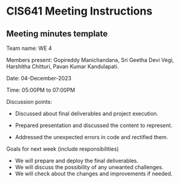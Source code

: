 # CIS641 Meeting Instructions

## Meeting minutes template

Team name: WE 4

Members present: Gopireddy Manichandana, Sri Geetha Devi Vegi, Harshitha Chitturi, Pavan Kumar Kandulapati.

Date: 04-December-2023

Time: 05:00PM to 07:00PM

Discussion points: 

* Discussed about final deliverables and project execution.

* Prepared presentation and discussed the content to represent. 

* Addressed the unexpected errors in code and rectified them.

Goals for next week (include responsibilities)

* We will prepare and deploy the final deliverables.
* We will discuss the possibility of any unwanted challenges.
* We will check about the changes and improvements if needed.
